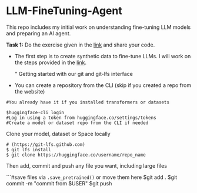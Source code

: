 # LLM-FineTuning-Agent
This repo includes my initial work on understanding fine-tuning LLM models and preparing an AI agent.

__Task 1:__  Do the exercise given in the [link](https://huggingface.co/blog/sdiazlor/fine-tune-deepseek-with-a-synthetic-reasoning-data) and share your code.

- The first step is to create synthetic data to fine-tune LLMs. I will work on the steps provided in the [link](https://huggingface.co/blog/synthetic-data-generator).

  "
  Getting started with our git and git-lfs interface

- You can create a repository from the CLI (skip if you created a repo from the website)

```$pip install huggingface_hub
#You already have it if you installed transformers or datasets

$huggingface-cli login
#Log in using a token from huggingface.co/settings/tokens
#Create a model or dataset repo from the CLI if needed
```

Clone your model, dataset or Space locally

```# Make sure you have git-lfs installed
# (https://git-lfs.github.com)
$ git lfs install
$ git clone https://huggingface.co/username/repo_name
```

Then add, commit and push any file you want, including large files

```#save files via `.save_pretrained()` or move them here
$git add .
$git commit -m "commit from $USER"
$git push
```






